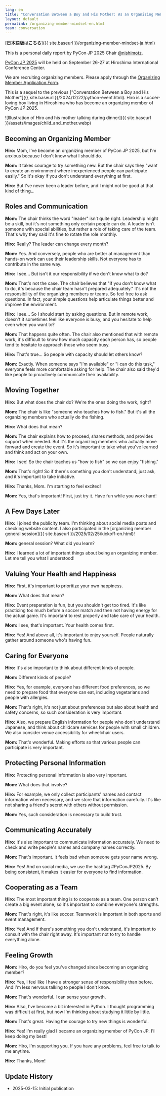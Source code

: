 ```yaml
---
lang: en
title: "Conversation Between a Boy and His Mother: As an Organizing Member"
layout: default
permalink: /organizing-member-mindset-en.html
team: conversation
---
```


[**日本語版はこちら**]({{ site.baseurl }}/organizing-member-mindset-ja.html)

This is a personal daily report by PyCon JP 2025 Chair [@nishimotz](https://d.nishimotz.com/aboutme).

[PyCon JP 2025](https://2025.pycon.jp/) will be held on September 26-27 at Hiroshima International Conference Center.

We are recruiting organizing members. Please apply through the [Organizing Member Application Form](https://forms.gle/7irqYKhZVj7AY7LfA).

This is a sequel to the previous ["Conversation Between a Boy and His Mother"]({{ site.baseurl }}/2024/12/22/python-event.html). Hiro is a soccer-loving boy living in Hiroshima who has become an organizing member of PyCon JP 2025.

<div class="image-center">
![Illustration of Hiro and his mother talking during dinner]({{ site.baseurl }}/assets/images/child_and_mother.webp)
</div>

## Becoming an Organizing Member

**Hiro:** Mom, I've become an organizing member of PyCon JP 2025, but I'm anxious because I don't know what I should do.

**Mom:** It takes courage to try something new. But the chair says they "want to create an environment where inexperienced people can participate easily." So it's okay if you don't understand everything at first.

**Hiro:** But I've never been a leader before, and I might not be good at that kind of thing...

## Roles and Communication

**Mom:** The chair thinks the word "leader" isn't quite right. Leadership might be a skill, but it's not something only certain people can do. A leader isn't someone with special abilities, but rather a role of taking care of the team. That's why they said it's fine to rotate the role monthly.

**Hiro:** Really? The leader can change every month?

**Mom:** Yes. And conversely, people who are better at management than hands-on work can use their leadership skills. Not everyone has to contribute in the same way.

**Hiro:** I see... But isn't it our responsibility if we don't know what to do?

**Mom:** That's not the case. The chair believes that "if you don't know what to do, it's because the chair team hasn't prepared adequately." It's not the responsibility of the organizing members or teams. So feel free to ask questions. In fact, your simple questions help articulate things better and improve the environment.

**Hiro:** I see... So I should start by asking questions. But in remote work, doesn't it sometimes feel like everyone is busy, and you hesitate to help even when you want to?

**Mom:** That happens quite often. The chair also mentioned that with remote work, it's difficult to know how much capacity each person has, so people tend to hesitate to approach those who seem busy.

**Hiro:** That's true... So people with capacity should let others know?

**Mom:** Exactly. When someone says "I'm available" or "I can do this task," everyone feels more comfortable asking for help. The chair also said they'd like people to proactively communicate their availability.

## Moving Together

**Hiro:** But what does the chair do? We're the ones doing the work, right?

**Mom:** The chair is like "someone who teaches how to fish." But it's all the organizing members who actually do the fishing.

**Hiro:** What does that mean?

**Mom:** The chair explains how to proceed, shares methods, and provides support when needed. But it's the organizing members who actually move forward and create the event. So it's important to take what you've learned and think and act on your own.

**Hiro:** I see! So the chair teaches us "how to fish" so we can enjoy "fishing."

**Mom:** That's right! So if there's something you don't understand, just ask, and it's important to take initiative.

**Hiro:** Thanks, Mom. I'm starting to feel excited!

**Mom:** Yes, that's important! First, just try it. Have fun while you work hard!

## A Few Days Later

**Hiro:** I joined the publicity team. I'm thinking about social media posts and checking website content. I also participated in the [organizing member general session]({{ site.baseurl }}/2025/02/25/kickoff-en.html)!

**Mom:** general session? What did you learn?

**Hiro:** I learned a lot of important things about being an organizing member. Let me tell you what I understood!

## Valuing Your Health and Happiness

**Hiro:** First, it's important to prioritize your own happiness.

**Mom:** What does that mean?

**Hiro:** Event preparation is fun, but you shouldn't get too tired. It's like practicing too much before a soccer match and then not having energy for the actual game. It's important to rest properly and take care of your health.

**Mom:** I see, that's important. Your health comes first.

**Hiro:** Yes! And above all, it's important to enjoy yourself. People naturally gather around someone who's having fun.

## Caring for Everyone

**Hiro:** It's also important to think about different kinds of people.

**Mom:** Different kinds of people?

**Hiro:** Yes, for example, everyone has different food preferences, so we need to prepare food that everyone can eat, including vegetarians and people with allergies.

**Mom:** That's right, it's not just about preferences but also about health and safety concerns, so such consideration is very important.

**Hiro:** Also, we prepare English information for people who don't understand Japanese, and think about childcare services for people with small children. We also consider venue accessibility for wheelchair users.

**Mom:** That's wonderful. Making efforts so that various people can participate is very important.

## Protecting Personal Information

**Hiro:** Protecting personal information is also very important.

**Mom:** What does that involve?

**Hiro:** For example, we only collect participants' names and contact information when necessary, and we store that information carefully. It's like not sharing a friend's secret with others without permission.

**Mom:** Yes, such consideration is necessary to build trust.

## Communicating Accurately

**Hiro:** It's also important to communicate information accurately. We need to check and write people's names and company names correctly.

**Mom:** That's important. It feels bad when someone gets your name wrong.

**Hiro:** Yes! And on social media, we use the hashtag #PyConJP2025. By being consistent, it makes it easier for everyone to find information.

## Cooperating as a Team

**Hiro:** The most important thing is to cooperate as a team. One person can't create a big event alone, so it's important to combine everyone's strengths.

**Mom:** That's right, it's like soccer. Teamwork is important in both sports and event management.

**Hiro:** Yes! And if there's something you don't understand, it's important to consult with the chair right away. It's important not to try to handle everything alone.

## Feeling Growth

**Mom:** Hiro, do you feel you've changed since becoming an organizing member?

**Hiro:** Yes, I feel like I have a stronger sense of responsibility than before. And I'm less nervous talking to people I don't know.

**Mom:** That's wonderful. I can sense your growth.

**Hiro:** Also, I've become a bit interested in Python. I thought programming was difficult at first, but now I'm thinking about studying it little by little.

**Mom:** That's great. Having the courage to try new things is wonderful.

**Hiro:** Yes! I'm really glad I became an organizing member of PyCon JP. I'll keep doing my best!

**Mom:** Hiro, I'm supporting you. If you have any problems, feel free to talk to me anytime.

**Hiro:** Thanks, Mom!

## Update History
- 2025-03-15: Initial publication
